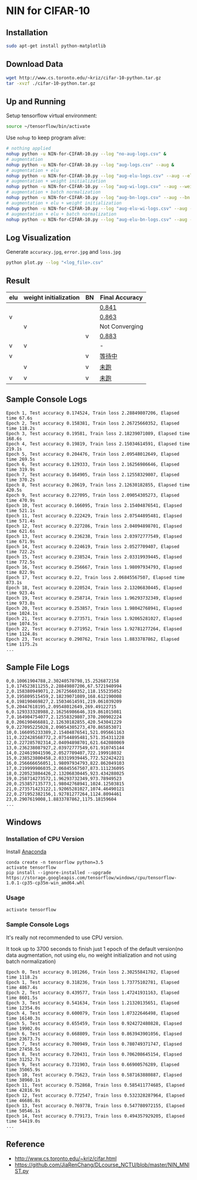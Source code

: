 # NIN for CIFAR-10

## Installation

``` bash
sudo apt-get install python-matplotlib
```

## Download Data

``` bash
wget http://www.cs.toronto.edu/~kriz/cifar-10-python.tar.gz
tar -xvzf ./cifar-10-python.tar.gz
```

## Up and Running

Setup tensorflow virtual environment:

``` bash
source ~/tensorflow/bin/activate
```

Use `nohup` to keep program alive:

``` bash
# nothing applied
nohup python -u NIN-for-CIFAR-10.py --log "no-aug-logs.csv" &
# augmentation
nohup python -u NIN-for-CIFAR-10.py --log "aug-logs.csv" --aug &
# augmentation + elu
nohup python -u NIN-for-CIFAR-10.py --log "aug-elu-logs.csv" --aug --elu &
# augmentation + weight initialization
nohup python -u NIN-for-CIFAR-10.py --log "aug-wi-logs.csv" --aug --weight-initial &
# augmentation + batch normalization
nohup python -u NIN-for-CIFAR-10.py --log "aug-bn-logs.csv" --aug --bn &
# augmentation + elu + weight initialization
nohup python -u NIN-for-CIFAR-10.py --log "aug-elu-wi-logs.csv" --aug --elu --weight-initial &
# augmentation + elu + batch normalization
nohup python -u NIN-for-CIFAR-10.py --log "aug-elu-bn-logs.csv" --aug --elu --bn &
```

## Log Visualization

Generate `accuracy.jpg`, `error.jpg` and `loss.jpg`

``` bash
python plot.py --log "<log_file>.csv"
```

## Result

| elu | weight initialization | BN | Final Accuracy |
| --- | --- | --- | --- |
|   |   |   | [0.841](./results/aug) |
| v |   |   | [0.863](./results/aug-elu) |
|   | v |   | Not Converging |
|   |   | v | [0.883](./results/aug-bn) |
| v | v |   | -     |
| v |   | v | [等待中](./results/aug-elu-bn) |
|   | v | v | [未跑](./results/aug-wi-bn) |
| v | v | v | [未跑](./results/aug-elu-wi-bn) |

## Sample Console Logs

```
Epoch 1, Test accuracy 0.174524, Train loss 2.28849807206, Elapsed time 67.6s
Epoch 2, Test accuracy 0.158381, Train loss 2.26725660352, Elapsed time 118.2s
Epoch 3, Test accuracy 0.19581, Train loss 2.18239071089, Elapsed time 168.6s
Epoch 4, Test accuracy 0.19819, Train loss 2.15034614591, Elapsed time 219.1s
Epoch 5, Test accuracy 0.204476, Train loss 2.09548012649, Elapsed time 269.5s
Epoch 6, Test accuracy 0.129333, Train loss 2.16256986646, Elapsed time 319.9s
Epoch 7, Test accuracy 0.164905, Train loss 2.12558329807, Elapsed time 370.2s
Epoch 8, Test accuracy 0.20619, Train loss 2.12630182855, Elapsed time 420.5s
Epoch 9, Test accuracy 0.227095, Train loss 2.09054305273, Elapsed time 470.9s
Epoch 10, Test accuracy 0.166095, Train loss 2.15404876541, Elapsed time 521.1s
Epoch 11, Test accuracy 0.222429, Train loss 2.07544895481, Elapsed time 571.4s
Epoch 12, Test accuracy 0.227286, Train loss 2.04094898701, Elapsed time 621.6s
Epoch 13, Test accuracy 0.236238, Train loss 2.03972777549, Elapsed time 671.9s
Epoch 14, Test accuracy 0.224619, Train loss 2.0527709407, Elapsed time 722.2s
Epoch 15, Test accuracy 0.238524, Train loss 2.03319939445, Elapsed time 772.5s
Epoch 16, Test accuracy 0.256667, Train loss 1.98097934793, Elapsed time 822.9s
Epoch 17, Test accuracy 0.22, Train loss 2.06845567507, Elapsed time 873.1s
Epoch 18, Test accuracy 0.220524, Train loss 2.13206830445, Elapsed time 923.4s
Epoch 19, Test accuracy 0.258714, Train loss 1.96293732349, Elapsed time 973.8s
Epoch 20, Test accuracy 0.253857, Train loss 1.98042768941, Elapsed time 1024.1s
Epoch 21, Test accuracy 0.273571, Train loss 1.92065281027, Elapsed time 1074.5s
Epoch 22, Test accuracy 0.271952, Train loss 1.92781277264, Elapsed time 1124.8s
Epoch 23, Test accuracy 0.290762, Train loss 1.8833787862, Elapsed time 1175.2s
...
```

## Sample File Logs

```
0,0.10061904788,2.30240570798,15.2526872158
1,0.174523811255,2.28849807206,67.5721940994
2,0.158380949071,2.26725660352,118.155235052
3,0.195809515459,2.18239071089,168.612190008
4,0.198190469827,2.15034614591,219.061039209
5,0.20447618195,2.09548012649,269.49122715
6,0.129333328988,2.16256986646,319.861015081
7,0.164904754077,2.12558329807,370.200902224
8,0.206190466881,2.12630182855,420.543041229
9,0.227095225028,2.09054305273,470.865853071
10,0.166095233389,2.15404876541,521.095661163
11,0.222428568772,2.07544895481,571.354311228
12,0.227285702314,2.04094898701,621.642080069
13,0.236238087927,2.03972777549,671.910745144
14,0.224619041596,2.0527709407,722.199918032
15,0.238523800458,2.03319939445,772.522424221
16,0.256666656051,1.98097934793,822.862049103
17,0.219999986035,2.06845567507,873.111236095
18,0.220523804426,2.13206830445,923.434288025
19,0.258714273572,1.96293732349,973.78949523
20,0.253857135773,1.98042768941,1024.12503815
21,0.273571423122,1.92065281027,1074.46490121
22,0.271952382156,1.92781277264,1124.8094461
23,0.2907619008,1.8833787862,1175.18159604
...
```

## Windows

### Installation of CPU Version

Install [Anaconda](https://www.continuum.io/downloads)

```
conda create -n tensorflow python=3.5
activate tensorflow
pip install --ignore-installed --upgrade https://storage.googleapis.com/tensorflow/windows/cpu/tensorflow-1.0.1-cp35-cp35m-win_amd64.whl
```

### Usage

```
activate tensorflow
```

### Sample Console Logs

It's really not recommended to use CPU version.

It took up to 3700 seconds to finish just 1 epoch of the default version(no data augmentation, not using elu, no weight initialization and not using batch normalization)

```
Epoch 0, Test accuracy 0.101266, Train loss 2.30255841782, Elapsed time 1118.2s
Epoch 1, Test accuracy 0.318236, Train loss 1.73775102781, Elapsed time 4867.4s
Epoch 2, Test accuracy 0.439577, Train loss 1.47241931163, Elapsed time 8601.5s
Epoch 3, Test accuracy 0.541634, Train loss 1.21320135651, Elapsed time 12354.0s
Epoch 4, Test accuracy 0.600079, Train loss 1.07322646498, Elapsed time 16140.3s
Epoch 5, Test accuracy 0.655459, Train loss 0.924272480828, Elapsed time 19902.0s
Epoch 6, Test accuracy 0.668809, Train loss 0.863943901056, Elapsed time 23673.7s
Epoch 7, Test accuracy 0.700949, Train loss 0.780749371747, Elapsed time 27458.5s
Epoch 8, Test accuracy 0.720431, Train loss 0.706208645154, Elapsed time 31252.7s
Epoch 9, Test accuracy 0.731903, Train loss 0.66900576289, Elapsed time 35065.9s
Epoch 10, Test accuracy 0.75623, Train loss 0.587163880887, Elapsed time 38960.1s
Epoch 11, Test accuracy 0.752868, Train loss 0.585411774685, Elapsed time 42816.9s
Epoch 12, Test accuracy 0.772547, Train loss 0.532328287964, Elapsed time 46686.8s
Epoch 13, Test accuracy 0.769778, Train loss 0.547780972155, Elapsed time 50546.1s
Epoch 14, Test accuracy 0.779173, Train loss 0.494357929205, Elapsed time 54419.0s
...
```

## Reference

- <http://www.cs.toronto.edu/~kriz/cifar.html>
- <https://github.com/JiaRenChang/DLcourse_NCTU/blob/master/NIN_MNIST.py>
